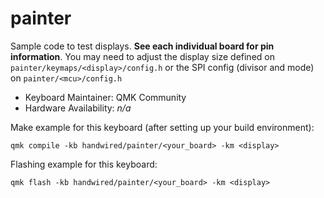 # painter

Sample code to test displays. **See each individual board for pin information**.
You may need to adjust the display size defined on `painter/keymaps/<display>/config.h` or the SPI config (divisor and mode) on `painter/<mcu>/config.h`

* Keyboard Maintainer: QMK Community
* Hardware Availability: *n/a*

Make example for this keyboard (after setting up your build environment):

    qmk compile -kb handwired/painter/<your_board> -km <display>
    

Flashing example for this keyboard:

    qmk flash -kb handwired/painter/<your_board> -km <display>
